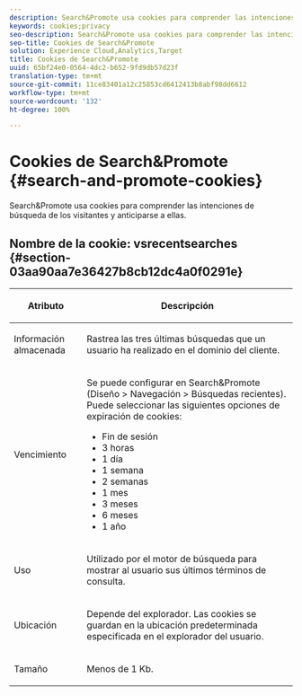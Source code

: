 ```yaml
---
description: Search&Promote usa cookies para comprender las intenciones de búsqueda de los visitantes y anticiparse a ellas.
keywords: cookies;privacy
seo-description: Search&Promote usa cookies para comprender las intenciones de búsqueda de los visitantes y anticiparse a ellas.
seo-title: Cookies de Search&Promote
solution: Experience Cloud,Analytics,Target
title: Cookies de Search&Promote
uuid: 65bf24e0-0564-4dc2-b652-9fd9db57d23f
translation-type: tm+mt
source-git-commit: 11ce83401a12c25853cd6412413b8abf98dd6612
workflow-type: tm+mt
source-wordcount: '132'
ht-degree: 100%

---
```



# Cookies de Search&amp;Promote {#search-and-promote-cookies}

Search&amp;Promote usa cookies para comprender las intenciones de búsqueda de los visitantes y anticiparse a ellas.

## Nombre de la cookie: vsrecentsearches {#section-03aa90aa7e36427b8cb12dc4a0f0291e}

<table id="table_34AA90F2FFB84500A77D8F4C5008D453"> 
 <thead> 
  <tr> 
   <th colname="col1" class="entry"> <p>Atributo </p> </th> 
   <th colname="col2" class="entry"> <p>Descripción </p> </th> 
  </tr> 
 </thead>
 <tbody> 
  <tr> 
   <td colname="col1"> <p>Información almacenada </p> </td> 
   <td colname="col2"> <p> Rastrea las tres últimas búsquedas que un usuario ha realizado en el dominio del cliente. </p> </td> 
  </tr> 
  <tr> 
   <td colname="col1"> <p> Vencimiento </p> </td> 
   <td colname="col2"> <p>Se puede configurar en Search&amp;Promote <span class="uicontrol">(Diseño</span> &gt; <span class="uicontrol">Navegación</span> &gt; <span class="uicontrol">Búsquedas recientes</span>). Puede seleccionar las siguientes opciones de expiración de cookies: </p> <p> 
     <ul id="ul_28F564A6337D497699D5247F755981B8"> 
      <li id="li_6478BB5AF82341F787F92D03E277DBBB">Fin de sesión </li> 
      <li id="li_AF88B165365D4A63A82CB6ADD4542D66"> 3 horas </li> 
      <li id="li_339475FBAB2248348B54073A2386819D">1 día </li> 
      <li id="li_F30E6EF7A7FF467DB995D86AD0DF623B">1 semana </li> 
      <li id="li_77E18CF7EF8E4B24BAC5440D2B87844B">2 semanas </li> 
      <li id="li_E8A5FF4C97F64BB087422B16AD1F61DB">1 mes </li> 
      <li id="li_C170092F7E5649FE876925B58E6C8580">3 meses </li> 
      <li id="li_08BD465A900A48BDA1283263047A33FD">6 meses </li> 
      <li id="li_85FEDE0283F7426B9AF49C72B5089257">1 año </li> 
     </ul> </p> </td> 
  </tr> 
  <tr> 
   <td colname="col1"> <p> Uso </p> </td> 
   <td colname="col2"> <p>Utilizado por el motor de búsqueda para mostrar al usuario sus últimos términos de consulta. </p> </td> 
  </tr> 
  <tr> 
   <td colname="col1"> <p> Ubicación </p> </td> 
   <td colname="col2"> <p>Depende del explorador. Las cookies se guardan en la ubicación predeterminada especificada en el explorador del usuario. </p> </td> 
  </tr> 
  <tr> 
   <td colname="col1"> <p> Tamaño </p> </td> 
   <td colname="col2"> <p>Menos de 1 Kb. </p> </td> 
  </tr> 
 </tbody> 
</table>

